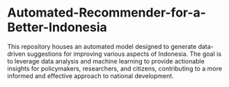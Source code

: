 # Automated-Recommender-for-a-Better-Indonesia
This repository houses an automated model designed to generate data-driven suggestions for improving various aspects of Indonesia. The goal is to leverage data analysis and machine learning to provide actionable insights for policymakers, researchers, and citizens, contributing to a more informed and effective approach to national development.

